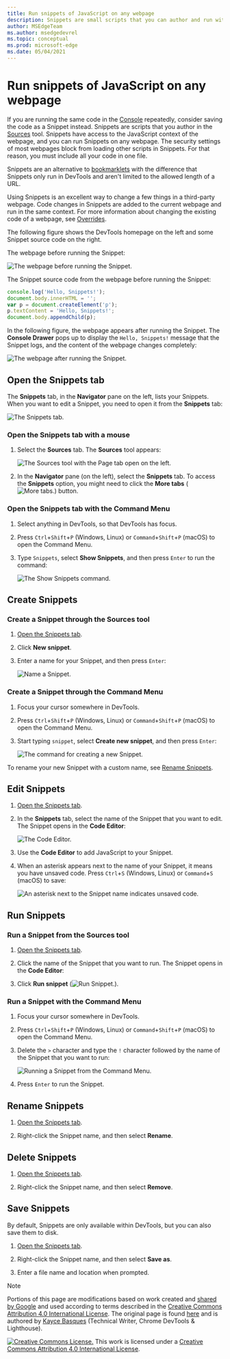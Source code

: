```yaml
---
title: Run snippets of JavaScript on any webpage
description: Snippets are small scripts that you can author and run within the Sources tool of Microsoft Edge DevTools.  You can access and run resources from any webpage.  When you run a Snippet, it runs from the context of the currently open webpage.
author: MSEdgeTeam
ms.author: msedgedevrel
ms.topic: conceptual
ms.prod: microsoft-edge
ms.date: 05/04/2021
---
```

<!-- Copyright Kayce Basques

   Licensed under the Apache License, Version 2.0 (the "License");
   you may not use this file except in compliance with the License.
   You may obtain a copy of the License at

       https://www.apache.org/licenses/LICENSE-2.0

   Unless required by applicable law or agreed to in writing, software
   distributed under the License is distributed on an "AS IS" BASIS,
   WITHOUT WARRANTIES OR CONDITIONS OF ANY KIND, either express or implied.
   See the License for the specific language governing permissions and
   limitations under the License.  -->
# Run snippets of JavaScript on any webpage

If you are running the same code in the [Console](../console/index.md) repeatedly, consider saving the code as a Snippet instead.  Snippets are scripts that you author in the [Sources](../sources/index.md) tool.  Snippets have access to the JavaScript context of the webpage, and you can run Snippets on any webpage.  The security settings of most webpages block from loading other scripts in Snippets.  For that reason, you must include all your code in one file.

Snippets are an alternative to [bookmarklets](https://en.wikipedia.org/wiki/Bookmarklet) with the difference that Snippets only run in DevTools and aren't limited to the allowed length of a URL.

Using Snippets is an excellent way to change a few things in a third-party webpage.  Code changes in Snippets are added to the current webpage and run in the same context.  For more information about changing the existing code of a webpage, see [Overrides](overrides.md).

The following figure shows the DevTools homepage on the left and some Snippet source code on the right.

The webpage before running the Snippet:

![The webpage before running the Snippet.](../media/javascript-sources-snippets-split-screen.msft.png)

The Snippet source code from the webpage before running the Snippet:

```javascript
console.log('Hello, Snippets!');
document.body.innerHTML = '';
var p = document.createElement('p');
p.textContent = 'Hello, Snippets!';
document.body.appendChild(p);
```

In the following figure, the webpage appears after running the Snippet.  The **Console Drawer** pops up to display the `Hello, Snippets!` message that the Snippet logs, and the content of the webpage changes completely:

![The webpage after running the Snippet.](../media/javascript-sources-snippets-split-screen-after.msft.png)


<!-- ====================================================================== -->
## Open the Snippets tab

The **Snippets** tab, in the **Navigator** pane on the left, lists your Snippets.  When you want to edit a Snippet, you need to open it from the **Snippets** tab:

![The Snippets tab.](../media/javascript-sources-snippets-pane.msft.png)

### Open the Snippets tab with a mouse

1. Select the **Sources** tab.  The **Sources** tool appears:

   ![The Sources tool with the Page tab open on the left.](../media/javascript-sources-page-pane.msft.png)

1. In the **Navigator** pane (on the left), select the **Snippets** tab.  To access the **Snippets** option, you might need to click the **More tabs** (![More tabs.](../media/more-tabs-icon.msft.png)) button.

### Open the Snippets tab with the Command Menu

1. Select anything in DevTools, so that DevTools has focus.

1. Press `Ctrl`+`Shift`+`P` (Windows, Linux) or `Command`+`Shift`+`P` (macOS) to open the Command Menu.

1. Type `Snippets`, select **Show Snippets**, and then press `Enter` to run the command:

   ![The Show Snippets command.](../media/javascript-search-show-snippets.msft.png)


<!-- ====================================================================== -->
## Create Snippets

### Create a Snippet through the Sources tool

1. [Open the Snippets tab](#open-the-snippets-tab).

1. Click **New snippet**.

1. Enter a name for your Snippet, and then press `Enter`:

   ![Name a Snippet.](../media/javascript-sources-snippets-naming.msft.png)

### Create a Snippet through the Command Menu

1. Focus your cursor somewhere in DevTools.

1. Press `Ctrl`+`Shift`+`P` (Windows, Linux) or `Command`+`Shift`+`P` (macOS) to open the Command Menu.

1. Start typing `snippet`, select **Create new snippet**, and then press `Enter`:

   ![The command for creating a new Snippet.](../media/javascript-search-create-new-snippet.msft.png)

To rename your new Snippet with a custom name, see [Rename Snippets](#rename-snippets).


<!-- ====================================================================== -->
## Edit Snippets

1. [Open the Snippets tab](#open-the-snippets-tab).

1. In the **Snippets** tab, select the name of the Snippet that you want to edit.  The Snippet opens in the **Code Editor**:

   ![The Code Editor.](../media/javascript-sources-snippets-editor-saved.msft.png)

1. Use the **Code Editor** to add JavaScript to your Snippet.

1. When an asterisk appears next to the name of your Snippet, it means you have unsaved code.  Press `Ctrl`+`S` (Windows, Linux) or `Command`+`S` (macOS) to save:

   ![An asterisk next to the Snippet name indicates unsaved code.](../media/javascript-sources-snippets-editor-unsaved.msft.png)


<!-- ====================================================================== -->
## Run Snippets

### Run a Snippet from the Sources tool

1. [Open the Snippets tab](#open-the-snippets-tab).

1. Click the name of the Snippet that you want to run.  The Snippet opens in the **Code Editor**:

1. Click **Run snippet** (![Run Snippet.](../media/run-snippet-icon.msft.png)).

### Run a Snippet with the Command Menu

1. Focus your cursor somewhere in DevTools.

1. Press `Ctrl`+`Shift`+`P` (Windows, Linux) or `Command`+`Shift`+`P` (macOS) to open the Command Menu.

1. Delete the `>` character and type the `!` character followed by the name of the Snippet that you want to run:

   ![Running a Snippet from the Command Menu.](../media/javascript-search-run-command.msft.png)

1. Press `Enter` to run the Snippet.


<!-- ====================================================================== -->
## Rename Snippets

1. [Open the Snippets tab](#open-the-snippets-tab).

1. Right-click the Snippet name, and then select **Rename**.


<!-- ====================================================================== -->
## Delete Snippets

1. [Open the Snippets tab](#open-the-snippets-tab).

1. Right-click the Snippet name, and then select **Remove**.


<!-- ====================================================================== -->
## Save Snippets

By default, Snippets are only available within DevTools, but you can also save them to disk.

1. [Open the Snippets tab](#open-the-snippets-tab).

1. Right-click the Snippet name, and then select **Save as**.

1. Enter a file name and location when prompted.


<!-- ====================================================================== -->
> [!NOTE]
> Portions of this page are modifications based on work created and [shared by Google](https://developers.google.com/terms/site-policies) and used according to terms described in the [Creative Commons Attribution 4.0 International License](https://creativecommons.org/licenses/by/4.0).
> The original page is found [here](https://developer.chrome.com/docs/devtools/javascript/snippets/) and is authored by [Kayce Basques](https://developers.google.com/web/resources/contributors#kayce-basques) (Technical Writer, Chrome DevTools \& Lighthouse).

[![Creative Commons License.](https://licensebuttons.net/l/by/4.0/88x31.png)](https://creativecommons.org/licenses/by/4.0)
This work is licensed under a [Creative Commons Attribution 4.0 International License](https://creativecommons.org/licenses/by/4.0).
